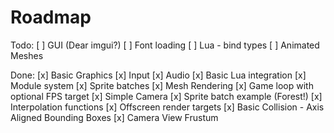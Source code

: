 # Roadmap

Todo:
[ ] GUI (Dear imgui?)
[ ] Font loading
[ ] Lua - bind types
[ ] Animated Meshes

Done:
[x] Basic Graphics
[x] Input
[x] Audio
[x] Basic Lua integration
[x] Module system
[x] Sprite batches
[x] Mesh Rendering
[x] Game loop with optional FPS target
[x] Simple Camera
[x] Sprite batch example (Forest!)
[x] Interpolation functions
[x] Offscreen render targets
[x] Basic Collision - Axis Aligned Bounding Boxes
[x] Camera View Frustum
